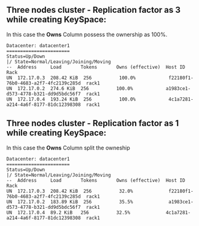 ## Three nodes cluster - Replication factor as 3 while creating KeySpace:

In this case the **Owns** Column possess the ownership as 100%.

```
Datacenter: datacenter1
=======================
Status=Up/Down
|/ State=Normal/Leaving/Joining/Moving
--  Address     Load       Tokens       Owns (effective)  Host ID                               Rack
UN  172.17.0.3  208.42 KiB  256          100.0%            f22180f1-76b0-4683-a2f7-4fc2139c285d  rack1
UN  172.17.0.2  274.6 KiB  256          100.0%            a1983ce1-d573-4778-b321-dd9d5bdc56f7  rack1
UN  172.17.0.4  193.24 KiB  256          100.0%            4c1a7281-a214-4a6f-8177-81dc12398308  rack1

```


## Three nodes cluster - Replication factor as 1 while creating KeySpace:

In this case the **Owns** Column split the owneship

```
Datacenter: datacenter1
=======================
Status=Up/Down
|/ State=Normal/Leaving/Joining/Moving
--  Address     Load       Tokens       Owns (effective)  Host ID                               Rack
UN  172.17.0.3  208.42 KiB  256          32.0%             f22180f1-76b0-4683-a2f7-4fc2139c285d  rack1
UN  172.17.0.2  183.89 KiB  256          35.5%             a1983ce1-d573-4778-b321-dd9d5bdc56f7  rack1
UN  172.17.0.4  89.2 KiB   256          32.5%             4c1a7281-a214-4a6f-8177-81dc12398308  rack1

```
